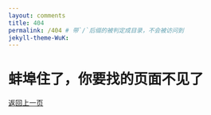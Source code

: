 ```yaml
---
layout: comments
title: 404
permalink: /404 # 带`/`后缀的被判定成目录，不会被访问到
jekyll-theme-WuK:
---
```


# 蚌埠住了，你要找的页面不见了

<a href="javascript:history.go(-1);">返回上一页</a>